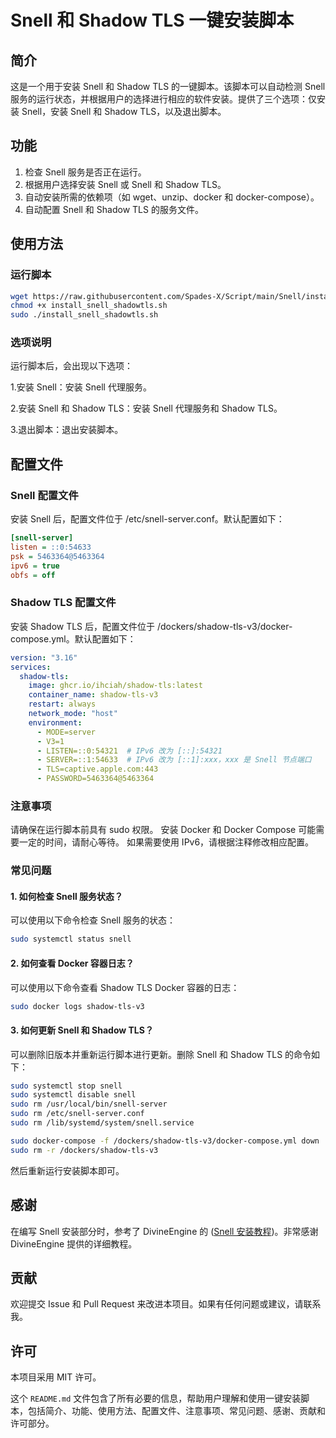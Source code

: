 # Snell 和 Shadow TLS 一键安装脚本

## 简介

这是一个用于安装 Snell 和 Shadow TLS 的一键脚本。该脚本可以自动检测 Snell 服务的运行状态，并根据用户的选择进行相应的软件安装。提供了三个选项：仅安装 Snell，安装 Snell 和 Shadow TLS，以及退出脚本。

## 功能

1. 检查 Snell 服务是否正在运行。
2. 根据用户选择安装 Snell 或 Snell 和 Shadow TLS。
3. 自动安装所需的依赖项（如 wget、unzip、docker 和 docker-compose）。
4. 自动配置 Snell 和 Shadow TLS 的服务文件。

## 使用方法

### 运行脚本
```bash
wget https://raw.githubusercontent.com/Spades-X/Script/main/Snell/install_snell_shadowtls.sh
chmod +x install_snell_shadowtls.sh
sudo ./install_snell_shadowtls.sh
```

### 选项说明
运行脚本后，会出现以下选项：

1.安装 Snell：安装 Snell 代理服务。

2.安装 Snell 和 Shadow TLS：安装 Snell 代理服务和 Shadow TLS。

3.退出脚本：退出安装脚本。

## 配置文件
### Snell 配置文件
安装 Snell 后，配置文件位于 /etc/snell-server.conf。默认配置如下：

```ini
[snell-server]
listen = ::0:54633
psk = 5463364@5463364
ipv6 = true
obfs = off
```

### Shadow TLS 配置文件
安装 Shadow TLS 后，配置文件位于 /dockers/shadow-tls-v3/docker-compose.yml。默认配置如下：

```yaml
version: "3.16"
services:
  shadow-tls:
    image: ghcr.io/ihciah/shadow-tls:latest
    container_name: shadow-tls-v3
    restart: always
    network_mode: "host"
    environment:
      - MODE=server
      - V3=1
      - LISTEN=::0:54321  # IPv6 改为 [::]:54321
      - SERVER=::1:54633  # IPv6 改为 [::1]:xxx，xxx 是 Snell 节点端口
      - TLS=captive.apple.com:443
      - PASSWORD=5463364@5463364
```

### 注意事项
请确保在运行脚本前具有 sudo 权限。
安装 Docker 和 Docker Compose 可能需要一定的时间，请耐心等待。
如果需要使用 IPv6，请根据注释修改相应配置。

### 常见问题
#### 1. 如何检查 Snell 服务状态？
可以使用以下命令检查 Snell 服务的状态：

```bash
sudo systemctl status snell
```

#### 2. 如何查看 Docker 容器日志？
可以使用以下命令查看 Shadow TLS Docker 容器的日志：

```bash
sudo docker logs shadow-tls-v3
```

#### 3. 如何更新 Snell 和 Shadow TLS？
可以删除旧版本并重新运行脚本进行更新。删除 Snell 和 Shadow TLS 的命令如下：

```bash
sudo systemctl stop snell
sudo systemctl disable snell
sudo rm /usr/local/bin/snell-server
sudo rm /etc/snell-server.conf
sudo rm /lib/systemd/system/snell.service

sudo docker-compose -f /dockers/shadow-tls-v3/docker-compose.yml down
sudo rm -r /dockers/shadow-tls-v3
```

然后重新运行安装脚本即可。

## 感谢
在编写 Snell 安装部分时，参考了 DivineEngine 的 ([Snell 安装教程](https://divineengine.net/article/deploying-a-snell-server/))。非常感谢 DivineEngine 提供的详细教程。

## 贡献
欢迎提交 Issue 和 Pull Request 来改进本项目。如果有任何问题或建议，请联系我。

## 许可
本项目采用 MIT 许可。

这个 `README.md` 文件包含了所有必要的信息，帮助用户理解和使用一键安装脚本，包括简介、功能、使用方法、配置文件、注意事项、常见问题、感谢、贡献和许可部分。
